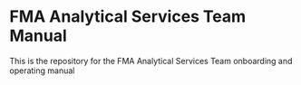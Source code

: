 # FMA Analytical Services Team Manual
This is the repository for the FMA Analytical Services Team onboarding and operating manual
